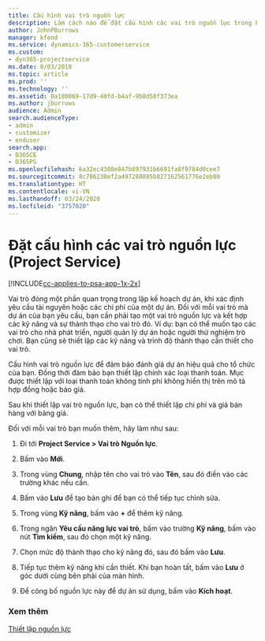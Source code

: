 ```yaml
---
title: Cấu hình vai trò nguồn lực
description: Làm cách nào để đặt cấu hình các vai trò nguồn lực trong Project Service
author: JohnPBurrows
manager: kfend
ms.service: dynamics-365-customerservice
ms.custom:
- dyn365-projectservice
ms.date: 8/03/2018
ms.topic: article
ms.prod: ''
ms.technology: ''
ms.assetid: 0a180069-17d9-40fd-b4af-9b8d50f373ea
ms.author: jburrows
audience: Admin
search.audienceType:
- admin
- customizer
- enduser
search.app:
- D365CE
- D365PS
ms.openlocfilehash: 6a32ec4380e847b897931b6691fa8f9784d0cee7
ms.sourcegitcommit: 8c786230ef2a497280885b827162561776e2eb00
ms.translationtype: HT
ms.contentlocale: vi-VN
ms.lasthandoff: 03/24/2020
ms.locfileid: "3757020"
---
```

# <a name="configure-resource-roles-project-service"></a>Đặt cấu hình các vai trò nguồn lực (Project Service)

[!INCLUDE[cc-applies-to-psa-app-1x-2x](../includes/cc-applies-to-psa-app-1x-2x.md)]

Vai trò đóng một phần quan trọng trong lập kế hoạch dự án, khi xác định yêu cầu tài nguyên hoặc các chi phí của một dự án. Đối với mỗi vai trò mà dự án của bạn yêu cầu, bạn cần phải tạo một vai trò nguồn lực và kết hợp các kỹ năng và sự thành thạo cho vai trò đó. Ví dụ: bạn có thể muốn tạo các vai trò cho nhà phát triển, người quản lý dự án hoặc người thử nghiệm trò chơi. Bạn cũng sẽ thiết lập các kỹ năng và trình độ thành thạo cần thiết cho vai trò.  
  
 Cấu hình vai trò nguồn lực để đảm bảo đánh giá dự án hiệu quả cho tổ chức của bạn.  Đồng thời đảm bảo bạn thiết lập chính xác loại thanh toán. Mục được thiết lập với loại thanh toán không tính phí không hiển thị trên mô tả hợp đồng hoặc báo giá.  
  
 Sau khi thiết lập vai trò nguồn lực, bạn có thể thiết lập chi phí và giá bán hàng với bảng giá.  
  
 Đối với mỗi vai trò bạn muốn thêm, hãy làm như sau:  
  
1.  Đi tới **Project Service > Vai trò Nguồn lực**.  
  
2.  Bấm vào **Mới**.  
  
3.  Trong vùng **Chung**, nhập tên cho vai trò vào **Tên**, sau đó điền vào các trường khác nếu cần.  
  
4.  Bấm vào **Lưu** để tạo bản ghi để bạn có thể tiếp tục chỉnh sửa.  
  
5.  Trong vùng **Kỹ năng**, bấm vào **+** để thêm kỹ năng.  
  
6.  Trong ngăn **Yêu cầu năng lực vai trò**, bấm vào trường **Kỹ năng**, bấm vào nút **Tìm kiếm**, sau đó chọn một kỹ năng.  
  
7.  Chọn mức độ thành thạo cho kỹ năng đó, sau đó bấm vào **Lưu**.  
  
8.  Tiếp tục thêm kỹ năng khi cần thiết. Khi bạn hoàn tất, bấm vào **Lưu** ở góc dưới cùng bên phải của màn hình.  
  
9. Để công bố nguồn lực này để dự án sử dụng, bấm vào **Kích hoạt**.  
  
### <a name="see-also"></a>Xem thêm  
 [Thiết lập nguồn lực](../project-service/set-up-resources.md)
